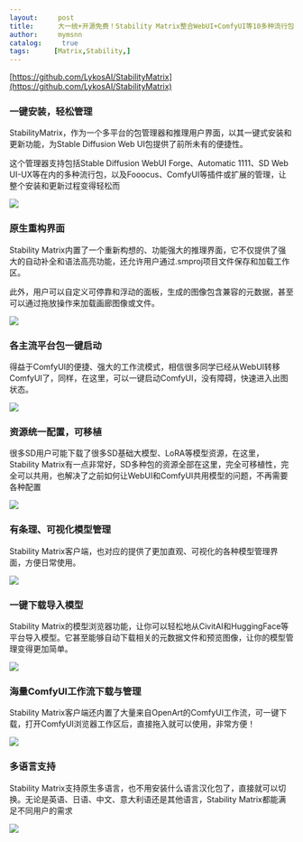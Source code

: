 ```yaml
---
layout:     post
title:      大一统+开源免费！Stability Matrix整合WebUI+ComfyUI等10多种流行包，傻瓜式操作
author:     mymsnn 
catalog: 	 true
tags:      [Matrix,Stability,]
---
```


[https://github.com/LykosAI/StabilityMatrix](https://github.com/LykosAI/StabilityMatrix)

### 一键安装，轻松管理

StabilityMatrix，作为一个多平台的包管理器和推理用户界面，以其一键式安装和更新功能，为Stable Diffusion Web UI包提供了前所未有的便捷性。

这个管理器支持包括Stable Diffusion WebUI Forge、Automatic 1111、SD Web UI-UX等在内的多种流行包，以及Fooocus、ComfyUI等插件或扩展的管理，让整个安装和更新过程变得轻松而

![](https://pic.imgdb.cn/item/66aa3461d9c307b7e948034d.webp)

### 原生重构界面

Stability Matrix内置了一个重新构想的、功能强大的推理界面，它不仅提供了强大的自动补全和语法高亮功能，还允许用户通过.smproj项目文件保存和加载工作区。

此外，用户可以自定义可停靠和浮动的面板，生成的图像包含兼容的元数据，甚至可以通过拖放操作来加载画廊图像或文件。

![](https://pic.imgdb.cn/item/66aa349ad9c307b7e9483895.webp)

### 各主流平台包一键启动

得益于ComfyUI的便捷、强大的工作流模式，相信很多同学已经从WebUI转移ComfyUI了，同样，在这里，可以一键启动ComfyUI，没有障碍，快速进入出图状态。

![](https://pic.imgdb.cn/item/66aa34c9d9c307b7e948679a.webp)

### 资源统一配置，可移植

很多SD用户可能下载了很多SD基础大模型、LoRA等模型资源，在这里，Stability Matrix有一点非常好，SD多种包的资源全部在这里，完全可移植性，完全可以共用，也解决了之前如何让WebUI和ComfyUI共用模型的问题，不再需要各种配置

![](https://pic.imgdb.cn/item/66aa3526d9c307b7e948b062.webp)

### 有条理、可视化模型管理

Stability Matrix客户端，也对应的提供了更加直观、可视化的各种模型管理界面，方便日常使用。

![](https://pic.imgdb.cn/item/66aa3556d9c307b7e949cc69.webp)

### 一键下载导入模型

Stability Matrix的模型浏览器功能，让你可以轻松地从CivitAI和HuggingFace等平台导入模型。它甚至能够自动下载相关的元数据文件和预览图像，让你的模型管理变得更加简单。

![](https://pic.imgdb.cn/item/66aa3591d9c307b7e94a7134.webp)

### 海量ComfyUI工作流下载与管理

Stability Matrix客户端还内置了大量来自OpenArt的ComfyUI工作流，可一键下载，打开ComfyUI浏览器工作区后，直接拖入就可以使用，非常方便！

![](https://pic.imgdb.cn/item/66aa35c0d9c307b7e94a9638.webp)

### 多语言支持

Stability Matrix支持原生多语言，也不用安装什么语言汉化包了，直接就可以切换。无论是英语、日语、中文、意大利语还是其他语言，Stability Matrix都能满足不同用户的需求

![](https://pic.imgdb.cn/item/66aa35ead9c307b7e94ab4f6.webp)





